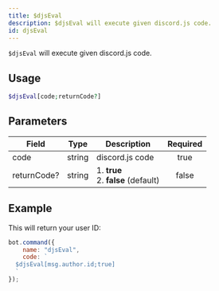 ```yaml
---
title: $djsEval
description: $djsEval will execute given discord.js code.
id: djsEval
---
```


`$djsEval` will execute given discord.js code.

## Usage

```php
$djsEval[code;returnCode?]
```

## Parameters

| Field     | Type     | Description                                                        | Required |
|-----------|----------|--------------------------------------------------------------------|:--------:|
| code    | string   | discord.js code                                                         |   true   |
| returnCode?    | string   | 1. **true** <br /> 2. **false** (default)                                                         |   false   |

## Example

This will return your user ID:

```javascript
bot.command({
    name: "djsEval",
    code: `
  $djsEval[msg.author.id;true]
  `
});
```
